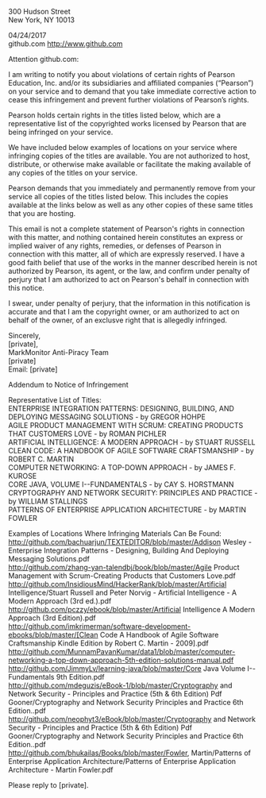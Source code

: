 300 Hudson Street  
New York, NY 10013  

04/24/2017  
github.com http://www.github.com  

Attention github.com:  

I am writing to notify you about violations of certain rights of Pearson Education, Inc. and/or its subsidiaries and affiliated companies (“Pearson”) on your service and to demand that you take immediate corrective action to cease this infringement and prevent further violations of Pearson’s rights.  

Pearson holds certain rights in the titles listed below, which are a representative list of the copyrighted works licensed by Pearson that are being infringed on your service.  

We have included below examples of locations on your service where infringing copies of the titles are available. You are not authorized to host, distribute, or otherwise make available or facilitate the making available of any copies of the titles on your service.  

Pearson demands that you immediately and permanently remove from your service all copies of the titles listed below. This includes the copies available at the links below as well as any other copies of these same titles that you are hosting.  

This email is not a complete statement of Pearson's rights in connection with this matter, and nothing contained herein constitutes an express or implied waiver of any rights, remedies, or defenses of Pearson in connection with this matter, all of which are expressly reserved. I have a good faith belief that use of the works in the manner described herein is not authorized by Pearson, its agent, or the law, and confirm under penalty of perjury that I am authorized to act on Pearson's behalf in connection with this notice.  

I swear, under penalty of perjury, that the information in this notification is accurate and that I am the copyright owner, or am authorized to act on behalf of the owner, of an exclusve right that is allegedly infringed.  

Sincerely,  
[private],  
MarkMonitor Anti-Piracy Team  
[private]  
Email: [private]  

Addendum to Notice of Infringement  

Representative List of Titles:  
ENTERPRISE INTEGRATION PATTERNS: DESIGNING, BUILDING, AND DEPLOYING MESSAGING SOLUTIONS - by GREGOR HOHPE  
AGILE PRODUCT MANAGEMENT WITH SCRUM: CREATING PRODUCTS THAT CUSTOMERS LOVE - by ROMAN PICHLER  
ARTIFICIAL INTELLIGENCE: A MODERN APPROACH - by STUART RUSSELL  
CLEAN CODE: A HANDBOOK OF AGILE SOFTWARE CRAFTSMANSHIP - by ROBERT C. MARTIN  
COMPUTER NETWORKING: A TOP-DOWN APPROACH - by JAMES F. KUROSE  
CORE JAVA, VOLUME I--FUNDAMENTALS - by CAY S. HORSTMANN  
CRYPTOGRAPHY AND NETWORK SECURITY: PRINCIPLES AND PRACTICE - by WILLIAM STALLINGS  
PATTERNS OF ENTERPRISE APPLICATION ARCHITECTURE - by MARTIN FOWLER  

Examples of Locations Where Infringing Materials Can Be Found:  
http://github.com/bachuarjun/TEXTEDITOR/blob/master/Addison Wesley - Enterprise Integration Patterns - Designing, Building And Deploying Messaging Solutions.pdf  
http://github.com/zhang-yan-talendbj/book/blob/master/Agile Product Management with Scrum-Creating Products that Customers Love.pdf  
http://github.com/InsidiousMind/HackerRank/blob/master/Artificial Intelligence/Stuart Russell and Peter Norvig - Artificial Intelligence - A Modern Approach (3rd ed.).pdf  
http://github.com/pczzy/ebook/blob/master/Artificial Intelligence A Modern Approach (3rd Edition).pdf  
http://github.com/imkrimerman/software-development-ebooks/blob/master/[Clean Code A Handbook of Agile Software Craftsmanship Kindle Edition by Robert C. Martin - 2009].pdf  
http://github.com/MunnamPavanKumar/data1/blob/master/computer-networking-a-top-down-approach-5th-edition-solutions-manual.pdf  
http://github.com/JimmyLv/learning-java/blob/master/Core Java Volume I--Fundamentals 9th Edition.pdf  
http://github.com/mdeguzis/eBook-1/blob/master/Cryptography and Network Security - Principles and Practice (5th & 6th Edition) Pdf Gooner/Cryptography and Network Security Principles and Practice 6th Edition..pdf  
http://github.com/neophyt3/eBook/blob/master/Cryptography and Network Security - Principles and Practice (5th & 6th Edition) Pdf Gooner/Cryptography and Network Security Principles and Practice 6th Edition..pdf  
http://github.com/bhukailas/Books/blob/master/Fowler, Martin/Patterns of Enterprise Application Architecture/Patterns of Enterprise Application Architecture - Martin Fowler.pdf  

Please reply to [private].
